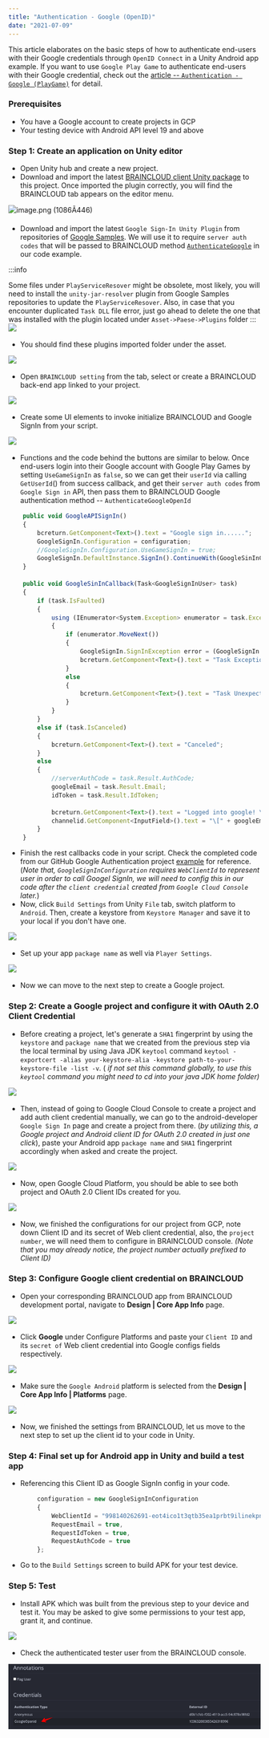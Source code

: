 ```yaml
---
title: "Authentication - Google (OpenID)"
date: "2021-07-09"
---
```


This article elaborates on the basic steps of how to authenticate end-users with their Google credentials through `OpenID Connect` in a Unity Android app example. If you want to use `Google Play Game` to authenticate end-users with their Google credential, check out the [article -- `Authentication - Google (PlayGame)`](http://help.getbraincloud.com/en/articles/5363283-authentication-google-playgame) for detail.

### **Prerequisites**

- You have a Google account to create projects in GCP
- Your testing device with Android API level 19 and above

### **Step 1: Create an application on Unity editor**

- Open Unity hub and create a new project.
- Download and import the latest [BRAINCLOUD client Unity package](https://github.com/getbraincloud/braincloud-csharp/releases) to this project. Once imported the plugin correctly, you will find the BRAINCLOUD tab appears on the editor menu.

![image.png (1086Ã446)](https://downloads.intercomcdn.com/i/o/361191090/54fe2737fe8dbdf80062b782/image.png)

- [](https://downloads.intercomcdn.com/i/o/361191090/54fe2737fe8dbdf80062b782/image.png)Download and import the latest `Google Sign-In Unity Plugin` from repositories of [Google Samples](https://github.com/googlesamples). We will use it to require `server auth codes` that will be passed to BRAINCLOUD method [`AuthenticateGoogle`](https://internal.braincloudservers.com/s3/apiref/index.html?csharp#capi-authentication-authenticategoogle) in our code example.

:::info

Some files under `PlayServiceResover` might be obsolete, most likely, you will need to install the `unity-jar-resolver` plugin from Google Samples repositories to update the `PlayServiceResover`. Also, in case that you encounter duplicated `Task DLL` file error, just go ahead to delete the one that was installed with the plugin located under `Asset->Paese->Plugins` folder
:::
![](https://downloads.intercomcdn.com/i/o/361231381/71eb2508c3d9feadd7517023/image.png)

- [](https://downloads.intercomcdn.com/i/o/361231381/71eb2508c3d9feadd7517023/image.png)You should find these plugins imported folder under the asset.

![](https://downloads.intercomcdn.com/i/o/361231553/115a857dda9b1c9dae5f45a7/image.png)

- [](https://downloads.intercomcdn.com/i/o/361231553/115a857dda9b1c9dae5f45a7/image.png)Open `BRAINCLOUD setting` from the tab, select or create a BRAINCLOUD back-end app linked to your project.

![](https://downloads.intercomcdn.com/i/o/361231833/401996e1a0ae795afc816102/image.png)

- [](https://downloads.intercomcdn.com/i/o/361231833/401996e1a0ae795afc816102/image.png)Create some UI elements to invoke initialize BRAINCLOUD and Google SignIn from your script.

![](https://downloads.intercomcdn.com/i/o/355325945/fe9c9f3d1a77cf66f997468a/image.png)

- [](https://downloads.intercomcdn.com/i/o/355325945/fe9c9f3d1a77cf66f997468a/image.png)Functions and the code behind the buttons are similar to below. Once end-users login into their Google account with Google Play Games by setting `UseGameSignIn` as `false`, so we can get their `userId` via calling `GetUserId`() from success callback, and get their `server auth codes` from `Google Sign in` API, then pass them to BRAINCLOUD Google authentication method -- `AuthenticateGoogleOpenId`
```js
    public void GoogleAPISignIn()
    {
        bcreturn.GetComponent<Text>().text = "Google sign in......";
        GoogleSignIn.Configuration = configuration;
        //GoogleSignIn.Configuration.UseGameSignIn = true;
        GoogleSignIn.DefaultInstance.SignIn().ContinueWith(GoogleSinInCallback);
    }

    public void GoogleSinInCallback(Task<GoogleSignInUser> task)
    {
        if (task.IsFaulted)
        {
            using (IEnumerator<System.Exception> enumerator = task.Exception.InnerExceptions.GetEnumerator())
            {
                if (enumerator.MoveNext())
                {
                    GoogleSignIn.SignInException error = (GoogleSignIn.SignInException)enumerator.Current;
                    bcreturn.GetComponent<Text>().text = "Task Exception Error: " + error.Status + " " + error.Message;
                }
                else
                {
                    bcreturn.GetComponent<Text>().text = "Task Unexpected Exception" + task.Exception;
                }
            }
        }
        else if (task.IsCanceled)
        {
            bcreturn.GetComponent<Text>().text = "Canceled";
        }
        else
        {
            //serverAuthCode = task.Result.AuthCode;
            googleEmail = task.Result.Email;
            idToken = task.Result.IdToken;

            bcreturn.GetComponent<Text>().text = "Logged into google! \\n Email: " + googleEmail + " \\n IdToken: " + idToken;
            channelid.GetComponent<InputField>().text = "\[" + googleEmail + "\]" + idToken;
        }
    }
```
- Finish the rest callbacks code in your script. Check the completed code from our GitHub Google Authentication project [example](https://github.com/getbraincloud/examples-unity/tree/master/OpenIdGoogle) for reference. (_Note that, `GoogleSignInConfiguration` requires `WebClientId` to represent user in order to call Googel SignIn, we will need to config this in our code after the `client credential` created from `Google Cloud Console` later._)
- Now, click `Build Settings` from Unity `File` tab, switch platform to `Android`. Then, create a keystore from `Keystore Manager` and save it to your local if you don't have one.

![](https://downloads.intercomcdn.com/i/o/361233339/fc4363332baee44b9fac323a/image.png)

- [](https://downloads.intercomcdn.com/i/o/361233339/fc4363332baee44b9fac323a/image.png)Set up your app `package name` as well via `Player Settings`.

![](https://downloads.intercomcdn.com/i/o/361233585/03e756cbc8e7a6679e34c796/image.png)

- [](https://downloads.intercomcdn.com/i/o/361233585/03e756cbc8e7a6679e34c796/image.png)Now we can move to the next step to create a Google project.

### **Step 2: Create a Google project and configure it with OAuth 2.0 Client Credential**

- Before creating a project, let's generate a `SHA1` fingerprint by using the `keystore` and `package name` that we created from the previous step via the local terminal by using Java JDK `keytool` command `keytool -exportcert -alias your-keystore-alia -keystore path-to-your-keystore-file -list -v`. ( _if not set this command globally, to use this `keytool` command you might need to cd into your java JDK home folder)_

![](https://downloads.intercomcdn.com/i/o/361233828/7931db1cd0e1837f5d9857ae/image.png)

- [](https://downloads.intercomcdn.com/i/o/361233828/7931db1cd0e1837f5d9857ae/image.png)Then, instead of going to Google Cloud Console to create a project and add auth client credential manually, we can go to the android-developer `Google Sign In` page and create a project from there. (_by utilizing this, a Google project and Android client ID for OAuth 2.0 created in just one click_), paste your Android app `package name` and `SHA1` fingerprint accordingly when asked and create the project.

![](https://downloads.intercomcdn.com/i/o/361234143/f21c64af2b92b4da78c4aba3/image.png)

- [](https://downloads.intercomcdn.com/i/o/361234143/f21c64af2b92b4da78c4aba3/image.png)Now, open Google Cloud Platform, you should be able to see both project and OAuth 2.0 Client IDs created for you.

![](https://downloads.intercomcdn.com/i/o/361234774/7a56ac3704359cb8419011d0/image.png)

- [](https://downloads.intercomcdn.com/i/o/361234774/7a56ac3704359cb8419011d0/image.png)Now, we finished the configurations for our project from GCP, note down Client ID and its secret of Web client credential, also, the `project number`, we will need them to configure in BRAINCLOUD console. _(Note that you may already notice, the project number actually prefixed to Client ID)_


### **Step 3: Configure Google client credential on BRAINCLOUD**

- Open your corresponding BRAINCLOUD app from BRAINCLOUD development portal, navigate to **Design | Core App Info** page.

![](https://downloads.intercomcdn.com/i/o/361235476/c62e63024fdfcae04aced9b7/image.png)

- [](https://downloads.intercomcdn.com/i/o/361235476/c62e63024fdfcae04aced9b7/image.png)Click **Google** under Configure Platforms and paste your `Client ID` and its `secret of` Web client credential into Google configs fields respectively.

![](https://downloads.intercomcdn.com/i/o/361235890/d42bb6f584320d30ea0dd3f6/image.png)

- [](https://downloads.intercomcdn.com/i/o/361235890/d42bb6f584320d30ea0dd3f6/image.png)Make sure the `Google Android` platform is selected from the **Design | Core App Info | Platforms** page.

![](https://downloads.intercomcdn.com/i/o/355355598/9e21357f36fc027e3a2e2d4f/image.png)

- [](https://downloads.intercomcdn.com/i/o/355355598/9e21357f36fc027e3a2e2d4f/image.png)Now, we finished the settings from BRAINCLOUD, let us move to the next step to set up the client id to your code in Unity.

### **Step 4: Final set up for Android app in Unity and build a test app**

- Referencing this Client ID as Google SignIn config in your code.
```js
        configuration = new GoogleSignInConfiguration
        {
            WebClientId = "998140262691-eot4ico1t3qtb35ea1prbt9ilinekpnr.apps.googleusercontent.com",
            RequestEmail = true,
            RequestIdToken = true,
            RequestAuthCode = true
        };
```
- Go to the `Build Settings` screen to build APK for your test device.

### **Step 5: Test**

- Install APK which was built from the previous step to your device and test it. You may be asked to give some permissions to your test app, grant it, and continue.

![](https://downloads.intercomcdn.com/i/o/361238988/94711012a481ce69b7dc295f/image.png)

- [](https://downloads.intercomcdn.com/i/o/361238988/94711012a481ce69b7dc295f/image.png)Check the authenticated tester user from the BRAINCLOUD console.

![image.png (942Ã225)](images/image1.png)